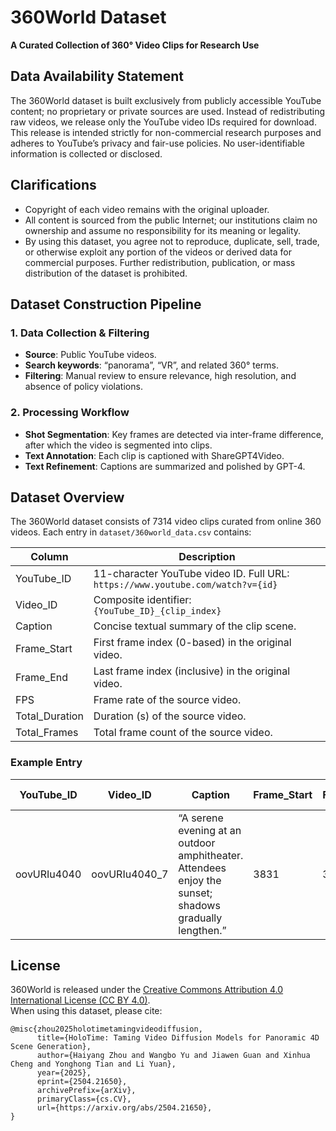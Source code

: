 # 360World Dataset  
**A Curated Collection of 360° Video Clips for Research Use**

## Data Availability Statement
The 360World dataset is built exclusively from publicly accessible YouTube content; no proprietary or private sources are used. Instead of redistributing raw videos, we release only the YouTube video IDs required for download. This release is intended strictly for non-commercial research purposes and adheres to YouTube’s privacy and fair-use policies. No user-identifiable information is collected or disclosed.

## Clarifications
- Copyright of each video remains with the original uploader.  
- All content is sourced from the public Internet; our institutions claim no ownership and assume no responsibility for its meaning or legality.  
- By using this dataset, you agree not to reproduce, duplicate, sell, trade, or otherwise exploit any portion of the videos or derived data for commercial purposes. Further redistribution, publication, or mass distribution of the dataset is prohibited.

## Dataset Construction Pipeline

### 1. Data Collection & Filtering
- **Source**: Public YouTube videos.  
- **Search keywords**: “panorama”, “VR”, and related 360° terms.  
- **Filtering**: Manual review to ensure relevance, high resolution, and absence of policy violations.

### 2. Processing Workflow
- **Shot Segmentation**: Key frames are detected via inter-frame difference, after which the video is segmented into clips.
- **Text Annotation**: Each clip is captioned with ShareGPT4Video.  
- **Text Refinement**: Captions are summarized and polished by GPT-4.

## Dataset Overview
The 360World dataset consists of 7314 video clips curated from online 360 videos.
Each entry in `dataset/360world_data.csv` contains:

| Column         | Description                                                                 |
|----------------|------------------------------------------------------------------------------|
| YouTube_ID     | 11-character YouTube video ID. Full URL: `https://www.youtube.com/watch?v={id}` |
| Video_ID       | Composite identifier: `{YouTube_ID}_{clip_index}`                            |
| Caption        | Concise textual summary of the clip scene.                                   |
| Frame_Start    | First frame index (0-based) in the original video.                           |
| Frame_End      | Last frame index (inclusive) in the original video.                          |
| FPS            | Frame rate of the source video.                                              |
| Total_Duration | Duration (s) of the source video.                                            |
| Total_Frames   | Total frame count of the source video.                                       |

### Example Entry
| YouTube_ID | Video_ID       | Caption                                                                                          | Frame_Start | Frame_End | FPS | Total_Duration (s) | Total_Frames |
|------------|----------------|--------------------------------------------------------------------------------------------------|-------------|-----------|-----|---------------------|--------------|
| oovURIu4040 | oovURIu4040_7  | “A serene evening at an outdoor amphitheater. Attendees enjoy the sunset; shadows gradually lengthen.” | 3831        | 3987      | 30  | 258.4               | 7752         |

## License
360World is released under the [Creative Commons Attribution 4.0 International License (CC BY 4.0)](https://creativecommons.org/licenses/by/4.0/).  
When using this dataset, please cite:  
```
@misc{zhou2025holotimetamingvideodiffusion,
      title={HoloTime: Taming Video Diffusion Models for Panoramic 4D Scene Generation}, 
      author={Haiyang Zhou and Wangbo Yu and Jiawen Guan and Xinhua Cheng and Yonghong Tian and Li Yuan},
      year={2025},
      eprint={2504.21650},
      archivePrefix={arXiv},
      primaryClass={cs.CV},
      url={https://arxiv.org/abs/2504.21650}, 
}
```
